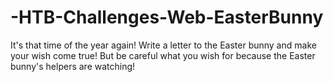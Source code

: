 # -HTB-Challenges-Web-EasterBunny
It's that time of the year again! Write a letter to the Easter bunny and make your wish come true! But be careful what you wish for because the Easter bunny's helpers are watching!
